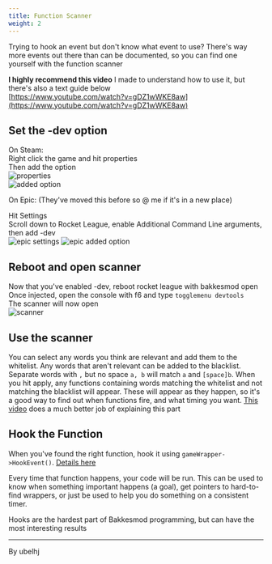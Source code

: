 ```yaml
---
title: Function Scanner
weight: 2
---
```


Trying to hook an event but don't know what event to use? There's way more events out there than can be documented, so you can find one yourself with the function scanner

**I highly recommend this video** I made to understand how to use it, but there's also a text guide below  
[https://www.youtube.com/watch?v=gDZ1wWKE8aw](https://www.youtube.com/watch?v=gDZ1wWKE8aw)

## Set the -dev option

On Steam:  
Right click the game and hit properties  
Then add the option  
![properties](https://cdn.discordapp.com/attachments/862084617385672754/862092780369084456/unknown.png)  
![added option](https://media.discordapp.net/attachments/862084617385672754/862092894797955074/unknown.png)

On Epic: (They've moved this before so @ me if it's in a new place)

Hit Settings  
Scroll down to Rocket League, enable Additional Command Line arguments, then add -dev  
![epic settings](https://cdn.discordapp.com/attachments/862084617385672754/862093871483715614/unknown.png)
![epic added option](https://cdn.discordapp.com/attachments/862084617385672754/862093958296895499/unknown.png)

## Reboot and open scanner

Now that you've enabled -dev, reboot rocket league with bakkesmod open  
Once injected, open the console with f6 and type `togglemenu devtools`  
The scanner will now open  
![scanner](https://media.discordapp.net/attachments/448093289137307658/564475718344638464/unknown.png)

## Use the scanner

You can select any words you think are relevant and add them to the whitelist. Any words that aren't relevant can be added to the blacklist. Separate words with `,` but no space `a, b` will match `a` and `[space]b`. When you hit apply, any functions containing words matching the whitelist and not matching the blacklist will appear. These will appear as they happen, so it's a good way to find out when functions fire, and what timing you want. [This video](https://www.youtube.com/watch?v=gDZ1wWKE8aw) does a much better job of explaining this part  

## Hook the Function

When you've found the right function, hook it using `gameWrapper->HookEvent()`. [Details here](/functions/using_function_hooks/)

Every time that function happens, your code will be run. This can be used to know when something important happens (a goal), get pointers to hard-to-find wrappers, or just be used to help you do something on a consistent timer. 

Hooks are the hardest part of Bakkesmod programming, but can have the most interesting results

---
By ubelhj